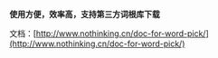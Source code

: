 **使用方便，效率高，支持第三方词根库下载**

文档：[http://www.nothinking.cn/doc-for-word-pick/](http://www.nothinking.cn/doc-for-word-pick/)
